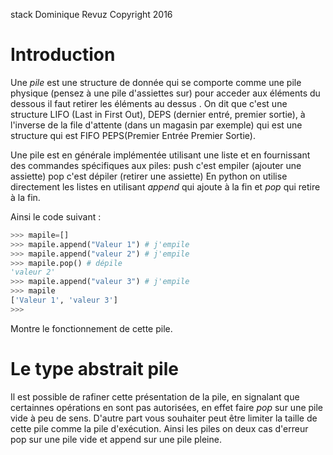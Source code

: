 stack
Dominique Revuz Copyright 2016


# Introduction

Une *pile* est une structure de donnée qui se comporte comme une pile physique (pensez à une pile d'assiettes sur) pour acceder aux éléments du dessous il faut retirer les éléments au dessus .
On dit que c'est une structure LIFO (Last in First Out), DEPS (dernier entré, premier sortie), à l'inverse de la file d'attente (dans un magasin par exemple) qui est une structure qui est FIFO PEPS(Premier Entrée Premier Sortie).


Une pile est en générale implémentée utilisant une liste et en fournissant des commandes spécifiques aux piles:
push c'est empiler (ajouter une assiette)
pop c'est dépiler (retirer une assiette)
En python on utilise directement les listes en utilisant *append* qui ajoute à la fin et *pop* qui retire à la fin.

Ainsi le code suivant :
```python
>>> mapile=[]
>>> mapile.append("Valeur 1") # j'empile
>>> mapile.append("valeur 2") # j'empile
>>> mapile.pop() # dépile
'valeur 2'
>>> mapile.append("valeur 3") # j'empile
>>> mapile
['Valeur 1', 'valeur 3']
>>>
```
Montre le fonctionnement de cette pile.

# Le type abstrait pile
Il est possible de rafiner cette présentation de la pile, en signalant que certainnes opérations en sont pas autorisées,
en effet faire *pop* sur une pile vide à peu de sens.
D'autre part vous souhaiter peut être limiter la taille de cette pile comme la pile d'exécution.
Ainsi les piles on deux cas d'erreur pop sur une pile vide et append sur une pile pleine.

